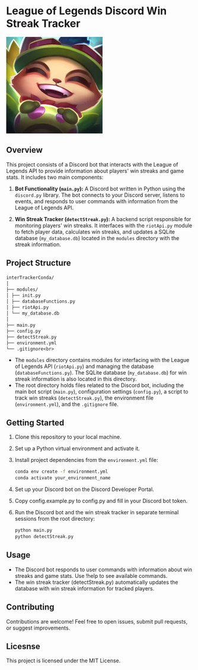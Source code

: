 # League of Legends Discord Win Streak Tracker

![Project Logo](images/interLogo.png)

## Overview

This project consists of a Discord bot that interacts with the League of Legends API to provide information about players' win streaks and game stats. It includes two main components:

1. **Bot Functionality (`main.py`):** A Discord bot written in Python using the `discord.py` library. The bot connects to your Discord server, listens to events, and responds to user commands with information from the League of Legends API.

2. **Win Streak Tracker (`detectStreak.py`):** A backend script responsible for monitoring players' win streaks. It interfaces with the `riotApi.py` module to fetch player data, calculates win streaks, and updates a SQLite database (`my_database.db`) located in the `modules` directory with the streak information.

## Project Structure
    interTrackerConda/
    │
    ├── modules/
    │ ├── init.py
    │ ├── databaseFunctions.py
    │ ├── riotApi.py
    │ └── my_database.db
    │
    ├── main.py
    ├── config.py
    ├── detectStreak.py
    ├── environment.yml
    └── .gitignore<br>

- The `modules` directory contains modules for interfacing with the League of Legends API (`riotApi.py`) and managing the database (`databaseFunctions.py`). The SQLite database (`my_database.db`) for win streak information is also located in this directory.
- The root directory holds files related to the Discord bot, including the main bot script (`main.py`), configuration settings (`config.py`), a script to track win streaks (`detectStreak.py`), the environment file (`environment.yml`), and the `.gitignore` file.

## Getting Started

1. Clone this repository to your local machine.
2. Set up a Python virtual environment and activate it.
3. Install project dependencies from the `environment.yml` file:

   ```sh
   conda env create -f environment.yml
   conda activate your_environment_name
   
4. Set up your Discord bot on the Discord Developer Portal.
5. Copy config.example.py to config.py and fill in your Discord bot token.
6. Run the Discord bot and the win streak tracker in separate terminal sessions from the root directory:

    ```sh
    python main.py
    python detectStreak.py

## Usage
- The Discord bot responds to user commands with information about win streaks and game stats. Use !help to see available commands.
- The win streak tracker (detectStreak.py) automatically updates the database with win streak information for tracked players.

## Contributing
Contributions are welcome! Feel free to open issues, submit pull requests, or suggest improvements.

## Licesnse
This project is licensed under the MIT License.